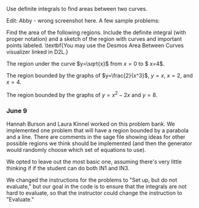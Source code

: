 Use definite integrals to find areas between two curves.

<!--![](.IN4.md.upload/paste-0.4453777468389619) -->

Edit: Abby - wrong screenshot here. A few sample problems:

Find the area of the following regions. Include the definite integral (with proper notation) and a sketch of the region with curves and important points labeled. \textbf{You may use the Desmos Area Between Curves visualizer linked in D2L.}


The region under the curve $y=\sqrt{x}$ from $x=0$ to $ x=4$. 

The region bounded by the graphs of $y=\frac{2}{x^3}$, $y=x$, $x=2$, and $x=4$. 

The region bounded by the graphs of $y=x^2-2x$ and $y=8$.

### June 9

Hannah Burson and Laura Kinnel worked on this problem bank. We implemented one problem that will have a region bounded by a parabola and a line. There are comments in the sage file showing ideas for other possible regions we think should be implemented (and then the generator would randomly choose which set of equations to use).

We opted to leave out the most basic one, assuming there's very little thinking if if the student can do both IN1 and IN3.

We changed the instructions for the problems to "Set up, but do not evaluate," but our goal in the code is to ensure that the integrals are not hard to evaluate, so that the instructor could change the instruction to "Evaluate."